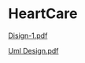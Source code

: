 # HeartCare
[Disign-1.pdf](https://github.com/alif-78/HeartCare/files/9034294/Disign-1.pdf)


[Uml Design.pdf](https://github.com/alif-78/HeartCare/files/9034404/Uml.Design.pdf)

